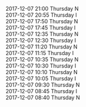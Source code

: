 2017-12-07 21:00 Thursday  N  
2017-12-07 20:55 Thursday  I  
2017-12-07 17:50 Thursday  N  
2017-12-07 17:45 Thursday  I  
2017-12-07 12:35 Thursday  N  
2017-12-07 12:30 Thursday  I  
2017-12-07 11:20 Thursday  N  
2017-12-07 11:15 Thursday  I  
2017-12-07 10:35 Thursday  N  
2017-12-07 10:30 Thursday  I  
2017-12-07 10:10 Thursday  N  
2017-12-07 10:05 Thursday  I  
2017-12-07 09:30 Thursday  N  
2017-12-07 08:45 Thursday  I  
2017-12-07 08:40 Thursday  N  

